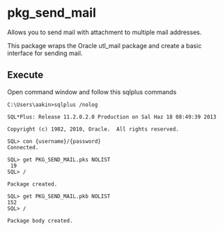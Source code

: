 pkg_send_mail
=======================

Allows you to send mail with attachment to multiple mail addresses.

This package wraps the Oracle utl_mail package and create a basic interface for sending mail.

Execute
-------
Open command window and follow this sqlplus commands

    C:\Users\aakin>sqlplus /nolog
    
    SQL*Plus: Release 11.2.0.2.0 Production on Sal Haz 18 08:49:39 2013
    
    Copyright (c) 1982, 2010, Oracle.  All rights reserved.
    
    SQL> con {username}/{password}
    Connected.
    
    SQL> get PKG_SEND_MAIL.pks NOLIST
     19
    SQL> /
    
    Package created.
    
    SQL> get PKG_SEND_MAIL.pkb NOLIST
    152
    SQL> /
    
    Package body created.
